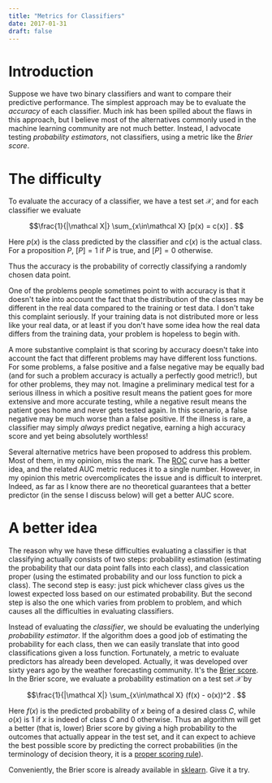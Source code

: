 ```yaml
---
title: "Metrics for Classifiers"
date: 2017-01-31
draft: false
---
```


# Introduction

Suppose we have two binary classifiers and want to compare their predictive
performance. The simplest approach may be to evaluate the *accuracy* of each
classifier. Much ink has been spilled about the flaws in this approach, but I
believe most of the alternatives commonly used in the machine learning community
are not much better. Instead, I advocate testing *probability estimators*, not
classifiers, using a metric like the *Brier score*.

# The difficulty

To evaluate the accuracy of a classifier, we have a test set $\mathcal X$, and
for each classifier we evaluate

$$\frac{1}{|\mathcal X|} \sum_{x\in\mathcal X} [p(x) = c(x)] . $$

Here $p(x)$ is the class predicted by the classifier and $c(x)$ is the
actual class. For a proposition $P$, $[P]=1$ if $P$ is true, and $[P]=0$
otherwise.

Thus the accuracy is the probability of correctly classifying a randomly chosen
data point.

One of the problems people sometimes point to with accuracy is that it doesn't
take into account the fact that the distribution of the classes may be different
in the real data compared to the training or test data. I don't take this
complaint seriously. If your training data is not distributed more or less like
your real data, or at least if you don't have some idea how the real data
differs from the training data, your problem is hopeless to begin with.

A more substantive complaint is that scoring by accuracy doesn't take into
account the fact that different problems may have different loss functions. For
some problems, a false positive and a false negative may be equally bad (and for
such a problem accuracy is actually a perfectly good metric!), but for other
problems, they may not. Imagine a preliminary medical test for a serious illness
in which a positive result means the patient goes for more extensive and more
accurate testing, while a negative result means the patient goes home and never
gets tested again. In this scenario, a false negative may be much worse than a
false positive. If the illness is rare, a classifier may simply *always* predict
negative, earning a high accuracy score and yet being absolutely worthless!

Several alternative metrics have been proposed to address this problem. Most of
them, in my opinion, miss the
mark. The [ROC](https://en.wikipedia.org/wiki/Receiver_operating_characteristic)
curve has a better idea, and the related AUC metric reduces it to a single
number. However, in my opinion this metric overcomplicates the issue and is
difficult to interpret. Indeed, as far as I know there are no theoretical
guarantees that a better predictor (in the sense I discuss below) will get a
better AUC score.

# A better idea

The reason why we have these difficulties evaluating a classifier is that
classifying actually consists of two steps: probability estimation (estimating
the probability that our data point falls into each class), and classication
proper (using the estimated probability and our loss function to pick a class).
The second step is easy: just pick whichever class gives us the lowest expected
loss based on our estimated probability. But the second step is also the one
which varies from problem to problem, and which causes all the difficulties in
evaluating classifiers.

Instead of evaluating the *classifier*, we should be evaluating the underlying
*probability estimator*. If the algorithm does a good job of estimating the
probability for each class, then we can easily translate that into good
classifications given a loss function. Fortunately, a metric to evaluate
predictors has already been developed. Actually, it was developed over sixty
years ago by the weather forecasting community. It's
the [Brier score](https://en.wikipedia.org/wiki/Brier_score). In the Brier
score, we evaluate a probability estimation on a test set $\mathcal X$ by

$$\frac{1}{|\mathcal X|} \sum_{x\in\mathcal X} (f(x) - o(x))^2 . $$

Here $f(x)$ is the predicted probability of $x$ being of a desired class $C$,
while $o(x)$ is 1 if $x$ is indeed of class $C$ and 0 otherwise. Thus an
algorithm will get a better (that is, lower) Brier score by giving a high
probability to the outcomes that actually appear in the test set, and it can
expect to achieve the best possible score by predicting the correct
probabilities (in the terminology of decision theory, it is a
[proper scoring rule](https://en.wikipedia.org/wiki/Scoring_rule#Proper_scoring_rules)).

Conveniently, the Brier score is already available
in
[sklearn](https://www.google.com/search?client=safari&rls=en&q=sklearn+brier+score&ie=UTF-8&oe=UTF-8). Give
it a try.
